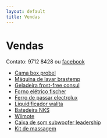 ```yaml
---
layout: default
title: Vendas
---
```

<div class="page-content wc-container">
  <h1>Vendas</h1>  
  <p>Contato: 9712 8428 ou <a href="https://www.facebook.com/george.kussumoto">facebook</a></p>
  <ul>
    <li><a href="{{ site.base_url }}/vendas_cama/">Cama box probel</a></li>
    <li><a href="{{ site.base_url }}/vendas_lavar/">Máquina de lavar brastemp</a></li>
    <li><a href="{{ site.base_url }}/vendas_geladeira/">Geladeira frost-free consul</a></li>
    <li><a href="{{ site.base_url }}/vendas_forno/">Forno elétrico fischer</a></li>
    <li><a href="{{ site.base_url }}/vendas_ferro/">Ferro de passar electrolux</a></li>
    <li><a href="{{ site.base_url }}/vendas_liqui/">Liquidificador walita</a></li>
    <li><a href="{{ site.base_url }}/vendas_bate/">Batedeira NKS</a></li>
    <li><a href="{{ site.base_url }}/vendas_wiimote/">Wiimote</a></li>
    <li><a href="{{ site.base_url }}/vendas_som/">Caixa de som subwoofer leadership</a></li>
    <li><a href="{{ site.base_url }}/vendas_massagem/">Kit de massagem</a></li>
  </ul>
</div>
